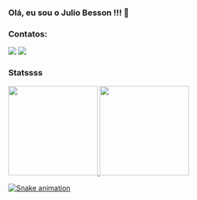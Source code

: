 ### Olá, eu sou o Julio Besson !!! 👋

### Contatos:

<div>
<a href="https://www.instagram.com/juliiobesson" target="_blank"><img src="https://img.shields.io/badge/-Instagram-%23E4405F?style=for-the-badge&logo=instagram&logoColor=white" target="_blank"></a>
<a href="https://www.linkedin.com/in/juliobesson/" target="_blank"><img src="https://img.shields.io/badge/-LinkedIn-%230077B5?style=for-the-badge&logo=linkedin&logoColor=white" target="_blank"></a>   
</div>


### Statssss

<div>
<a href="https://github.com/juliobesson">
<img height="180em" src="https://github-readme-stats.vercel.app/api/top-langs/?username=juliobesson&layout=compact&langs_count=7&theme=dracula"/>
<img height="180em" src="https://github-readme-stats.vercel.app/api?username=juliobesson&show_icons=true&theme=dracula&include_all_commits=true&count_private=true"/>
</div>


![Snake animation](https://github.com/juliobesson/juliobesson/blob/output/github-contribution-grid-snake.svg)










